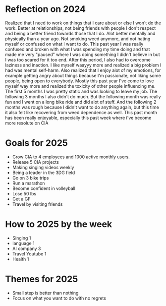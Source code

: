 # Reflection on 2024 #
Realized that I need to work on things that I care about or else I won't do the work.
Better at relationships, not being friends with people I don't respect and being a better friend towards those that I do. 
Alot better mentally and physically than a year ago. Not smoking weed anymore, and not hating myself or confused on what I want to do. 
This past year I was really confused and broken with what I was spending my time doing and that made me very "paused" where I was doing something I didn't believe in but I was too scared for it too end. 
After this period, I also had to overcome laziness and inaction. 
I like myself waayyy more and realized a big problem I had was mental self-harm. 
Also realized that I enjoy alot of my emotions, for example getting angry about things because I'm passionate, not liking some people, being open to everybody.
Mostly this past year I've come to love myself way more and realized the toxicity of other people influencing me. 
The first 5 months I was pretty static and was looking to leave my job. The following 3 months I also didn't do much. But the following month was really fun and I went on a long bike ride and did alot of stuff.
And the following 2 months was rough because I didn't want to do anything again, but this time it also felt like recovering from weed dependence as well. This past month has been really enjoyable, especially this past week where i've become more resolute on CIA

# Goals for 2025 #
- Grow CIA to 4 employees and 1000 active monthly users.
- Release 5 CIA projects
- Making singing videos weekly
- Being a leader in the 3DG field
- Go on 3 bike trips
- Run a marathon
- Become confident in volleyball
- Lose 50 lbs
- Get a GF
- Travel by visiting friends

# How to 2025 by the week #
- Singing 1
- language 1 
- AI company 3 
- Travel Youtube 1 
- Health 1

# Themes for 2025 #
- Small step is better than nothing
- Focus on what you want to do with no regrets
